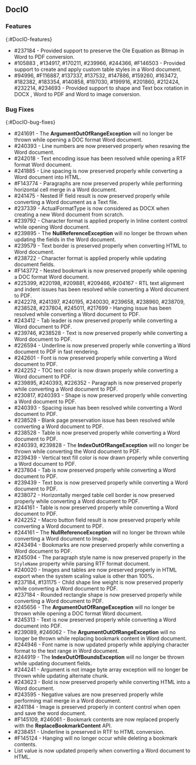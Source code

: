 ## DocIO

### Features
{:#DocIO-features}

* \#237184 - Provided support to preserve the Ole Equation as Bitmap in Word to PDF conversion.
* \#105883 , \#134917, \#170211, \#239966, \#244366, \#F146503 - Provided support to create and apply custom table styles in a Word document.
* \#94996, \#F116887, \#137337, \#137532, \#147886, \#159260, \#163472, \#182382, \#183354, \#140858, \#197030, \#199916, \#201860, \#212424, \#232214, \#234693 - Provided support to shape and Text box rotation in DOCX , Word to PDF and Word to image conversion.

### Bug Fixes
{:#DocIO-bug-fixes}

* \#241691 - The **ArgumentOutOfRangeException** will no longer be thrown while opening a DOC format Word document.
* \#240393 - Line numbers are now preserved properly when resaving the Word document.
* \#242018 - Text encoding issue has been resolved while opening a RTF format Word document.
* \#241885 - Line spacing is now preserved properly while converting a Word document into HTML.
* \#F143774 - Paragraphs are now preserved properly while performing horizontal cell merge in a Word document.
* \#241475 - Nested IF field result is now preserved properly while converting a Word document as a Text file.
* \#237339 - ActualFormatType is now considered as DOCX when creating a new Word document from scratch.
* \#239792 - Character format is applied properly in Inline content control while opening Word document.
* \#239895 - The **NullReferenceException** will no longer be thrown when updating the fields in the Word document.
* \#239579 - Text border is preserved properly when converting HTML to Word document.
* \#238722 - Character format is applied properly while updating document fields.
* \#F143772 - Nested bookmark is now preserved properly while opening a DOC format Word document.
* \#225399, \#220198, \#209881, \#209466, \#204167 - RTL text alignment and indent issues has been resolved while converting a Word document to PDF.
* \#242278, \#241397, \#240195, \#240030, \#239658, \#238960, \#238709, \#238528, \#237804, \#245011, \#217699 - Hanging issue has been resolved while converting a Word document to PDF.
* \#243412 - Tab leader is now preserved properly while converting a Word document to PDF.
* \#239746, \#238528 - Text is now preserved properly while converting a Word document to PDF.
* \#226594 - Underline is now preserved properly while converting a Word document to PDF in fast rendering.
* \#242601 - Font is now preserved properly while converting a Word document to PDF.
* \#242252 - TOC text color is now drawn properly while converting a Word document to PDF.
* \#239895, \#240393, \#226352 - Paragraph is now preserved properly while converting a Word document to PDF.
* \#230817, \#240393 - Shape is now preserved properly while converting a Word document to PDF.
* \#240393 - Spacing issue has been resolved while converting a Word document to PDF.
* \#238528 - Blank page preservation issue has been resolved while converting a Word document to PDF.
* \#238528 - Table is now preserved properly while converting a Word document to PDF.
* \#240393, \#239828 - The **IndexOutOfRangeException** will no longer be thrown while converting the Word document to PDF.
* \#239439 - Vertical text fill color is now drawn properly while converting a Word document to PDF.
* \#237804 - Tab is now preserved properly while converting a Word document to PDF.
* \#239439 - Text box is now preserved properly while converting a Word document to PDF.
* \#238072 - Horizontally merged table cell border is now preserved properly while converting a Word document to PDF.
* \#244161 - Table is now preserved properly while converting a Word document to PDF.
* \#242252 - Macro button field result is now preserved properly while converting a Word document to PDF.
* \#244161 – The **NullReferenceException** will no longer be thrown while converting a Word document to Image.
* \#243494 - Bookmarks are now preserved properly while converting a Word document to PDF.
* \#245094 - The paragraph style name is now preserved properly in the `StyleName` property while parsing RTF format document.
* \#240020 - Images and tables are now preserved properly in HTML export when the system scaling value is other than 100%.
* \#237184, \#131175 - Child shape line weight is now preserved properly while converting a Word document to PDF.
* \#237184 - Rounded rectangle shape is now preserved properly while converting a Word document to PDF.
* \#245656 - The **ArgumentOutOfRangeException** will no longer be thrown while opening a DOC format Word document.
* \#245313 - Text is now preserved properly while converting a Word document into PDF.
* \#239089, \#246062 - The **ArgumentOutOfRangeException** will no longer be thrown while replacing bookmark content in Word document.
* \#244946 - Font name is now updated properly while applying character format to the text range in Word document.
* \#244919 - The **IndexOutOfBoundsException** will no longer be thrown while updating document fields.
* \#244241 - Argument is not image byte array exception will no longer be thrown while updating alternate chunk.
* \#243623 - Bold is now preserved properly while converting HTML into a Word document.
* \#243595 - Negative values are now preserved properly while performing mail merge in a Word document.
* \#241184 - Image is preserved properly in content control when open and save the word document.
* \#F145109, \#246061 - Bookmark contents are now replaced properly with the **ReplaceBookmarkContent** API.
* \#238451 - Underline is preserved in RTF to HTML conversion.
* \#F145124 - Hanging will no longer occur while deleting a bookmark contents.
* List value is now updated properly when converting a Word document to HTML.